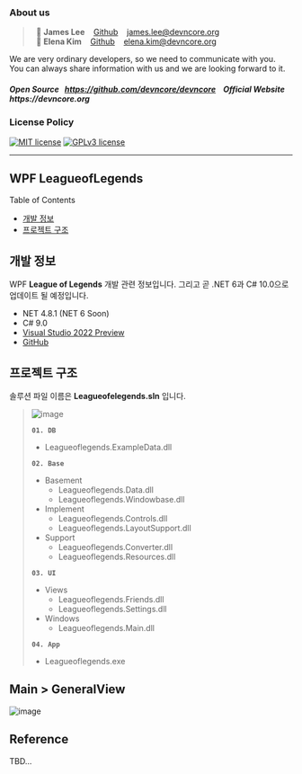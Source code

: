 ### About us

> &nbsp; :adult: __James Lee__ &nbsp;&nbsp; [Github](https://github.com/devncore-james) &nbsp;&nbsp; james.lee@devncore.org  
> &nbsp; :woman: __Elena Kim__ &nbsp;&nbsp; [Github](https://github.com/devncore-elena) &nbsp;&nbsp; elena.kim@devncore.org

We are very ordinary developers, so we need to communicate with you.   
You can always share information with us and we are looking forward to it.  

##### _Open Source &nbsp; https://github.com/devncore/devncore   &nbsp;&nbsp;   Official Website &nbsp; https://devncore.org_ 

### License Policy
[![MIT license](https://img.shields.io/badge/License-MIT-blue.svg)](https://lbesson.mit-license.org/)
[![GPLv3 license](https://img.shields.io/badge/License-GPLv3-blue.svg)](http://perso.crans.org/besson/LICENSE.html)

***

## WPF LeagueofLegends

Table of Contents
- [개발 정보](#개발-정보)
- [프로젝트 구조](#프로젝트-구조)

## 개발 정보
WPF **League of Legends** 개발 관련 정보입니다. 그리고 곧 .NET 6과 C# 10.0으로 업데이트 될 예정입니다.
- NET 4.8.1 (NET 6 Soon)
- C# 9.0
- [Visual Studio 2022 Preview](https://visualstudio.microsoft.com/ko/vs/preview/vs2022/)
- [GitHub](https://github.com/devncore/leagueoflegends)


## 프로젝트 구조

솔루션 파일 이름은 **Leagueofelegends.sln** 입니다.

> ![image](https://user-images.githubusercontent.com/52397976/123110531-23197600-d477-11eb-9c34-a4d168ad5fa4.png)
>
> **`01. DB`**
>  * Leagueoflegends.ExampleData.dll
>
>  **`02. Base`**
>  * Basement
>    * Leagueoflegends.Data.dll
>    * Leagueoflegends.Windowbase.dll
>  * Implement
>    * Leagueoflegends.Controls.dll
>    * Leagueoflegends.LayoutSupport.dll
>  * Support
>    * Leagueoflegends.Converter.dll
>    * Leagueoflegends.Resources.dll
>  
>  **`03. UI`**
>  * Views
>    * Leagueoflegends.Friends.dll
>    * Leagueoflegends.Settings.dll
>  * Windows
>    * Leagueoflegends.Main.dll
>  
>  **`04. App`**
>  * Leagueoflegends.exe

## Main > GeneralView
![image](https://user-images.githubusercontent.com/74305823/122345549-f0f1ab00-cf82-11eb-8ee2-e0ab8336673d.png)


## Reference
TBD...


